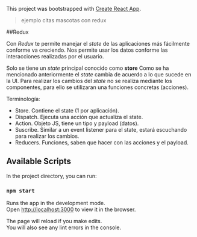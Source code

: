 This project was bootstrapped with [Create React App](https://github.com/facebook/create-react-app).

> ejemplo citas mascotas con redux

##Redux

Con _Redux_ te permite manejar el _state_ de las aplicaciones más fácilmente conforme va creciendo.
Nos permite usar los datos conforme las interacciones realizadas por el usuario.

Solo se tiene un _state_ principal conocido como **store**
Como se ha mencionado anteriormente el _state_ cambia de acuerdo a lo que sucede en la UI.
Para realizar los cambios del _state_ no se realiza mediante los componentes, para ello se utilizaran
una funciones concretas (acciones).

Terminología:
* Store. Contiene el state (1 por aplicación).
* Dispatch. Ejecuta una acción que actualiza el state.
* Action. Objeto JS, tiene un tipo y payload (datos).
* Suscribe. Similar a un event listener para el state, estará escuchando para realizar los cambios.
* Reducers. Funciones, saben que hacer con las acciones y el payload.

## Available Scripts

In the project directory, you can run:

### `npm start`

Runs the app in the development mode.<br>
Open [http://localhost:3000](http://localhost:3000) to view it in the browser.

The page will reload if you make edits.<br>
You will also see any lint errors in the console.
